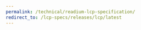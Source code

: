 ```yaml
---
permalink: /technical/readium-lcp-specification/
redirect_to: /lcp-specs/releases/lcp/latest
---
```

